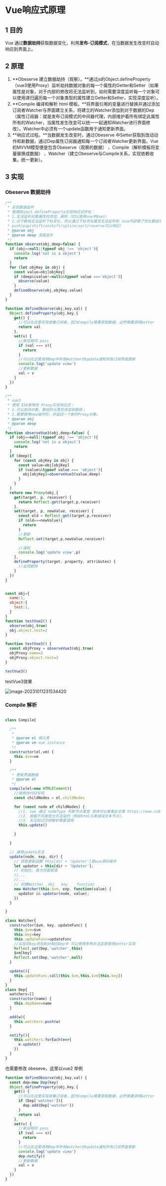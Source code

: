 # Vue响应式原理

## 1 目的

Vue 通过**数据劫持**获取数据变化，利用**发布-订阅模式**，在当数据发生改变时自动响应到界面上。

## 2 原理

1. **Obeserve 建立数据劫持（观察）。**通过js的Object.defineProperty（vue3使用Proxy）监听劫持数据对象的每一个属性的Getter和Setter（如果属性是对象，对于内部的修改将无法监听到，如何需要深度监听每一个对象可以使用递归遍历每一个对象类型的属性建立Getter和Setter，实现深度监听）。
2. **Compile 编译和解析 html 模板。**将界面引用的变量进行替换并通过添加订阅者Watcher与界面建立关系，将建立的Watcher添加到对于数据的Dep（属性订阅器：就是发布订阅模式的中间器代理，内部维护着所有绑定此属性所有的Watcher，当属性发生改变可以统一一起通知Watcher进行界面修改）。Watcher中必须有一个update函数用于通知更新界面。
3. **响应式过程。**当数据发生改变时，通过Obeserve 中Setter获取到改动动作和新数据，通过Dep属性订阅器通知每一个订阅者Watcher更新界面。Vue的MVVM模型便是包含Obeserve（观察的数据） 、Compile（解析模板将变量替换成数据） 、Watcher（建立Obeserve与Compile关系，实现依赖收集，统一更新）。



## 3 实现

### Obeserve  数据劫持

```js
/**
 * 实现数据监听
 * 使用Object.defineProperty实现响应式坏处：
 * 1.无法监听对象属性的添加、删除（可以使用vue中$set）
 * 2.对于数组无法监听下标变化，所以通过下标添加属性无法监听到（vue内部做了优化数组常用的操作函数如
 * push/pop/shift/unshift/splice/sort/reverse可以响应）
 * @param obj
 * @param deep 深度监听
 */
function observe(obj,deep=false) {
  if (obj==null||typeof obj !== 'object'){
    console.log('not is a object')
    return
  }
  for (let objKey in obj) {
    const value=obj[objKey]
    if (deep&&value!=null&&typeof value ==='object'){
      observe(value)
    }
    defineObserve(obj,objKey,value)
  }
}

function defineObserve(obj,key,val) {
  Object.defineProperty(obj,key,{
    get() {
      //可以在这里实现收集订阅者，因为Compile需要获取数据，必然需要调用Getter
      return val
    },
    set(v) {
      //新旧相同 pass
      if (val === v){
        return
      }
      //可以在这里调用Dep中所有Watcher的update通知所有订阅界面更新
      console.log('update view')
      //更新数据
      val = v
    }
  })
}

/**
 * vue3
 * 使用 ES6新特性 Proxy实现响应式：
 * 1.可以劫持对象、数组的元素的添加和删除；
 * 2.需要使用new操作符，并返回一个新的Proxy对象。
 * @param obj
 * @param deep
 */
function observeVue3(obj,deep=false) {
  if (obj==null||typeof obj !== 'object'){
    console.log('not is a object')
    return
  }
  if (deep){
    for (const objKey in obj) {
      const value=obj[objKey]
      if (value&&typeof value === 'object'){
        obj[objKey]=observeVue3(value,deep)
      }
    }
  }
  return new Proxy(obj,{
    get(target, p, receiver) {
      return Reflect.get(target,p,receiver)
    },
    set(target, p, newValue, receiver) {
      const old = Reflect.get(target,p,receiver)
      if (old===newValue){
        return
      }
      //更新
      Reflect.set(target,p,newValue,receiver)

      //通知
      console.log('update view',p)
    },
    defineProperty(target, property, attributes) {
      //监控删除
    }
  })
}


const obj={
  name:1,
  object:{
    test:1,
  }
}
function testVue2() {
  observe(obj,true)
  obj.object.test=2
}

function testVue3() {
  const objProxy = observeVue3(obj,true)
  objProxy.name=2
  objProxy.object.test=2
}

testVue3()
```

testVue3效果

![image-20231011231534420](https://raw.githubusercontent.com/GongYanYu/images/main/image-20231011231534420.png)



### Compile 解析

```js

class Compile{

  /**
   *
   * @param el 根元素
   * @param vm vue instance
   */
  constructor(el,vm) {
    this.$vm=vm
  }

  /**
   * 更新界面数据
   * @param el
   */
  compile(el=new HTMLElement){
    //使用伪代码写哈
    const childNodes = el.childNodes

    for (const node of childNodes) {
      //1. vue 通过 nodeType 判断节点类型 具体可以看看此文章 https://www.cnblogs.com/wyongz/p/11446477.html
      //2. 根据不同类型分开渲染的（例如html元素或纯文本节点）。
      //3. 无论经过怎样解析需要调用
      this.update()

    }

  }

  // 通用update方法
  update(node, exp, dir) {
    // 获取更新函数 this[dir + 'Updator']是vue源码操作
    let updator = this[dir + 'Updator'];
    // 初始化，首次页面赋值
    //...
    //...
    // 创建Watcher  obj   key    function
    new Watcher(this.$vm, exp, function(value) {
      updator && updator(node, value);
    })
  }

}

class Watcher{
  constructor($vm, key, updateFunc) {
    this.$vm=$vm
    this.key=key
    this.updateFunc=updateFunc
    //实现将key添加到对相应Dep中 可以使用多种办法这里使用Getter实现
    Reflect.set(Dep,'watcher',this)
    $vm[key]
    Reflect.set(Dep,'watcher',null)
  }

  update(){
    this.updateFunc.call(this.$vm,this.$vm[this.key])
  }
}
class Dep{
  watchers=[]
  constructor(name) {
    this.depName=name
  }

  add(w){
    this.watchers.push(w)
  }

  notify(){
    this.watchers.forEach(e=>{
      e.update()
    })
  }
}

```

也需要修改 obeseve，这里以vue2 举例

```js
function defineObserve(obj,key,val) {
  const dep=new Dep(key)
  Object.defineProperty(obj,key,{
    get() {
      //可以在这里实现收集订阅者，因为Compile需要获取数据，必然需要调用Getter
      if (Dep['watcher']){
        dep.add(Dep['watcher'])
      }
      return val
    },
    set(v) {
      //新旧相同 pass
      if (val === v){
        return
      }
      //可以在这里调用Dep中所有Watcher的update通知所有订阅界面更新
      console.log('update view')
      dep.notify()
      //更新数据
      val = v
    }
  })
}
```











